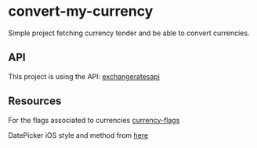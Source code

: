 # convert-my-currency

Simple project fetching currency tender and be able to convert currencies.

## API

This project is using the API: [exchangeratesapi](https://exchangeratesapi.io/)

## Resources

For the flags associated to currencies
[currency-flags](https://github.com/transferwise/currency-flags)

DatePicker iOS style and method from [here](https://gameinstitute.qq.com/community/detail/117673)
